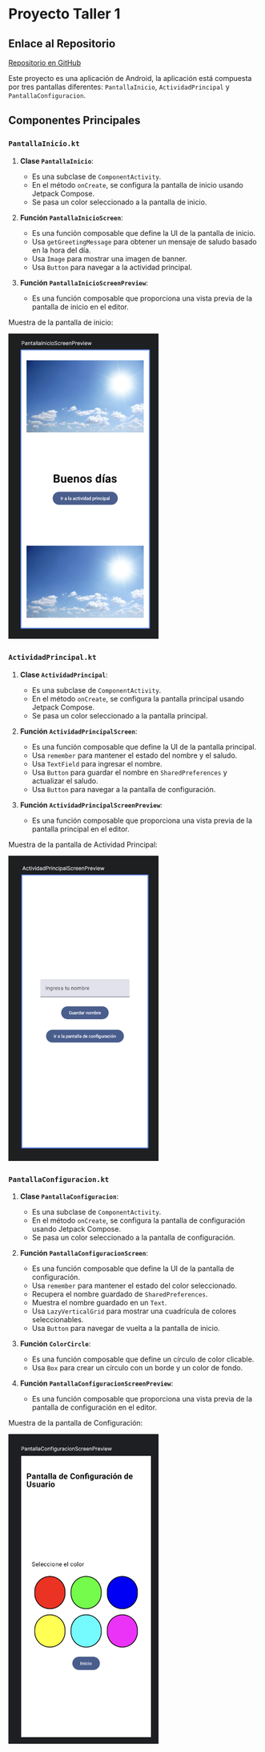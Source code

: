 # Proyecto Taller 1

## Enlace al Repositorio

[Repositorio en GitHub](https://github.com/jmartter/Taller_1.git)

Este proyecto es una aplicación de Android, la aplicación está compuesta por tres pantallas diferentes: `PantallaInicio`, `ActividadPrincipal` y `PantallaConfiguracion`.

## Componentes Principales

### `PantallaInicio.kt`

1. **Clase `PantallaInicio`**:
   - Es una subclase de `ComponentActivity`.
   - En el método `onCreate`, se configura la pantalla de inicio usando Jetpack Compose.
   - Se pasa un color seleccionado a la pantalla de inicio.

2. **Función `PantallaInicioScreen`**:
   - Es una función composable que define la UI de la pantalla de inicio.
   - Usa `getGreetingMessage` para obtener un mensaje de saludo basado en la hora del día.
   - Usa `Image` para mostrar una imagen de banner.
   - Usa `Button` para navegar a la actividad principal.

3. **Función `PantallaInicioScreenPreview`**:
   - Es una función composable que proporciona una vista previa de la pantalla de inicio en el editor.

Muestra de la pantalla de inicio:


<img src="screenshots/Inicio.png" alt="PantallaInicio" width="300"/>

### `ActividadPrincipal.kt`

1. **Clase `ActividadPrincipal`**:
   - Es una subclase de `ComponentActivity`.
   - En el método `onCreate`, se configura la pantalla principal usando Jetpack Compose.
   - Se pasa un color seleccionado a la pantalla principal.

2. **Función `ActividadPrincipalScreen`**:
   - Es una función composable que define la UI de la pantalla principal.
   - Usa `remember` para mantener el estado del nombre y el saludo.
   - Usa `TextField` para ingresar el nombre.
   - Usa `Button` para guardar el nombre en `SharedPreferences` y actualizar el saludo.
   - Usa `Button` para navegar a la pantalla de configuración.

3. **Función `ActividadPrincipalScreenPreview`**:
   - Es una función composable que proporciona una vista previa de la pantalla principal en el editor.

Muestra de la pantalla de Actividad Principal:


<img src="screenshots/Actividad.png" alt="PantallaActividadPrincipal" width="300"/>

### `PantallaConfiguracion.kt`

1. **Clase `PantallaConfiguracion`**:
   - Es una subclase de `ComponentActivity`.
   - En el método `onCreate`, se configura la pantalla de configuración usando Jetpack Compose.
   - Se pasa un color seleccionado a la pantalla de configuración.

2. **Función `PantallaConfiguracionScreen`**:
   - Es una función composable que define la UI de la pantalla de configuración.
   - Usa `remember` para mantener el estado del color seleccionado.
   - Recupera el nombre guardado de `SharedPreferences`.
   - Muestra el nombre guardado en un `Text`.
   - Usa `LazyVerticalGrid` para mostrar una cuadrícula de colores seleccionables.
   - Usa `Button` para navegar de vuelta a la pantalla de inicio.

3. **Función `ColorCircle`**:
   - Es una función composable que define un círculo de color clicable.
   - Usa `Box` para crear un círculo con un borde y un color de fondo.

4. **Función `PantallaConfiguracionScreenPreview`**:
   - Es una función composable que proporciona una vista previa de la pantalla de configuración en el editor.

Muestra de la pantalla de Configuración:


<img src="screenshots/Configuracion.png" alt="PantallaConfiguracion" width="300"/>